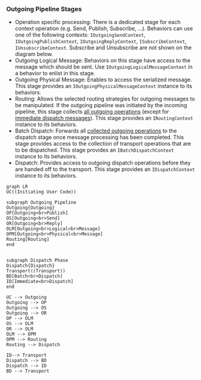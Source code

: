 ### Outgoing Pipeline Stages

* Operation specific processing: There is a dedicated stage for each context operation (e.g. Send, Publish, Subscribe, ...). Behaviors can use one of the following contexts: `IOutgoingSendContext`, `IOutgoingPublishContext`, `IOutgoingReplyContext`, `ISubscribeContext`, `IUnsubscribeContext`. Subscribe and Unsubscribe are not shown on the diagram below.
* Outgoing Logical Message: Behaviors on this stage have access to the message which should be sent. Use `IOutgoingLogicalMessageContext` in a behavior to enlist in this stage.
* Outgoing Physical Message: Enables to access the serialized message. This stage provides an `IOutgoingPhysicalMessageContext` instance to its behaviors.
* Routing: Allows the selected routing strategies for outgoing messages to be manipulated. If the outgoing pipeline was initiated by the incoming pipeline, this stage collects [all outgoing operations](/nservicebus/messaging/batched-dispatch.md) (except for [immediate dispatch messages](/nservicebus/messaging/send-a-message.md#dispatching-a-message-immediately)).
This stage provides an `IRoutingContext` instance to its behaviors.
* Batch Dispatch: Forwards all [collected outgoing operations](/nservicebus/messaging/batched-dispatch.md) to the dispatch stage once message processing has been completed. This stage provides access to the collection of transport operations that are to be dispatched. This stage provides an `IBatchDispatchContext` instance to its behaviors.
* Dispatch: Provides access to outgoing dispatch operations before they are handed off to the transport. This stage provides an `IDispatchContext` instance to its behaviors.

```mermaid
graph LR
UC((Initiating User Code))

subgraph Outgoing Pipeline
Outgoing{Outgoing}
OP[Outgoing<br>Publish]
OS[Outgoing<br>Send]
OR[Outgoing<br>Reply]
OLM[Outgoing<br>Logical<br>Message]
OPM[Outgoing<br>Physical<br>Message]
Routing[Routing]
end


subgraph Dispatch Phase
Dispatch{Dispatch}
Transport((Transport))
BD[Batch<br>Dispatch]
ID[Immediate<br>Dispatch]
end

UC --> Outgoing
Outgoing --> OP
Outgoing --> OS
Outgoing --> OR
OP --> OLM
OS --> OLM
OR --> OLM
OLM --> OPM
OPM --> Routing
Routing --> Dispatch

ID--> Transport
Dispatch --> BD
Dispatch --> ID
BD --> Transport
```

